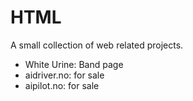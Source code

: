 # HTML

A small collection of web related projects.


- White Urine: Band page
- aidriver.no: for sale
- aipilot.no: for sale
